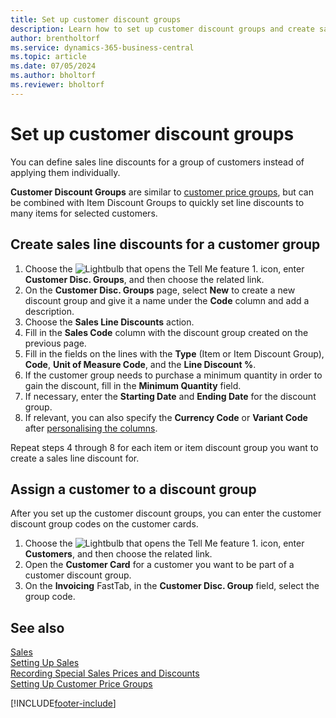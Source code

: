 ```yaml
---
title: Set up customer discount groups
description: Learn how to set up customer discount groups and create sales line discounts for those groups.
author: brentholtorf
ms.service: dynamics-365-business-central
ms.topic: article
ms.date: 07/05/2024
ms.author: bholtorf
ms.reviewer: bholtorf
---
```

# <a name="set-up-customer-discount-groups"></a>Set up customer discount groups

You can define sales line discounts for a group of customers instead of applying them individually.

**Customer Discount Groups** are similar to [customer price groups](sales-how-to-set-up-customer-price-groups.md), but can be combined with Item Discount Groups to quickly set line discounts to many items for selected customers.

## <a name="create-sales-line-discounts-for-a-customer-group"></a>Create sales line discounts for a customer group

1. Choose the ![Lightbulb that opens the Tell Me feature 1.](media/ui-search/search_small.png "Tell me what you want to do") icon, enter **Customer Disc. Groups**, and then choose the related link.
2. On the **Customer Disc. Groups** page, select **New** to create a new discount group and give it a name under the **Code** column and add a description.
3. Choose the **Sales Line Discounts** action.
4. Fill in the **Sales Code** column with the discount group created on the previous page.
5. Fill in the fields on the lines with the **Type** (Item or Item Discount Group), **Code**, **Unit of Measure Code**, and the **Line Discount %**.
6. If the customer group needs to purchase a minimum quantity in order to gain the discount, fill in the **Minimum Quantity** field.
7. If necessary, enter the **Starting Date** and **Ending Date** for the discount group.
8. If relevant, you can also specify the **Currency Code** or **Variant Code** after [personalising the columns](ui-personalization-user.md).

Repeat steps 4 through 8 for each item or item discount group you want to create a sales line discount for.

## <a name="assign-a-customer-to-a-discount-group"></a>Assign a customer to a discount group

After you set up the customer discount groups, you can enter the customer discount group codes on the customer cards.

1. Choose the ![Lightbulb that opens the Tell Me feature 1.](media/ui-search/search_small.png "Tell me what you want to do") icon, enter **Customers**, and then choose the related link.
2. Open the **Customer Card** for a customer you want to be part of a customer discount group.
3. On the **Invoicing** FastTab, in the **Customer Disc. Group** field, select the group code.

## <a name="see-also"></a>See also

[Sales](sales-manage-sales.md)  
[Setting Up Sales](sales-setup-sales.md)  
[Recording Special Sales Prices and Discounts](sales-how-record-sales-price-discount-payment-agreements.md)  
[Setting Up Customer Price Groups](sales-how-to-set-up-customer-price-groups.md)  

[!INCLUDE[footer-include](includes/footer-banner.md)]
